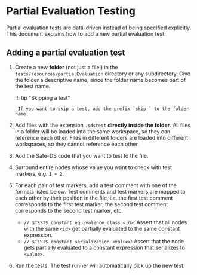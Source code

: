 # Partial Evaluation Testing

Partial evaluation tests are data-driven instead of being specified explicitly. This document explains how to add a new
partial evaluation test.

## Adding a partial evaluation test

1. Create a new **folder** (not just a file!) in the `tests/resources/partialEvaluation` directory or any subdirectory.
   Give the folder a descriptive name, since the folder name becomes part of the test name.

    !!! tip "Skipping a test"

        If you want to skip a test, add the prefix `skip-` to the folder name.

2. Add files with the extension `.sdstest` **directly inside the folder**. All files in a folder will be loaded into the
   same workspace, so they can reference each other. Files in different folders are loaded into different workspaces, so
   they cannot reference each other.
3. Add the Safe-DS code that you want to test to the file.
4. Surround entire nodes whose value you want to check with test markers, e.g. `1 + 2`.
5. For each pair of test markers, add a test comment with one of the formats listed below. Test comments and test
   markers are mapped to each other by their position in the file, i.e. the first test comment corresponds to the first
   test marker, the second test comment corresponds to the second test marker, etc.
    * `// $TEST$ constant equivalence_class <id>`: Assert that all nodes with the same `<id>` get partially evaluated to
      the same constant expression.
    * `// $TEST$ constant serialization <value>`: Assert that the node gets partially evaluated to a constant expression
      that serializes to `<value>`.
6. Run the tests. The test runner will automatically pick up the new test.
